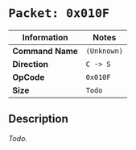 # `Packet: 0x010F`

| Information               | Notes |
|---                        |---    |
| **Command Name**          | `(Unknown)` |
| **Direction**             | `C -> S` |
| **OpCode**                | `0x010F` |
| **Size**                  | `Todo` |

## Description

_Todo._